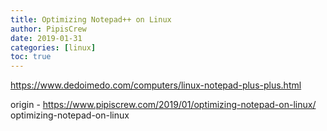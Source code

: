 ```yaml
---
title: Optimizing Notepad++ on Linux
author: PipisCrew
date: 2019-01-31
categories: [linux]
toc: true
---
```


https://www.dedoimedo.com/computers/linux-notepad-plus-plus.html

origin - https://www.pipiscrew.com/2019/01/optimizing-notepad-on-linux/ optimizing-notepad-on-linux